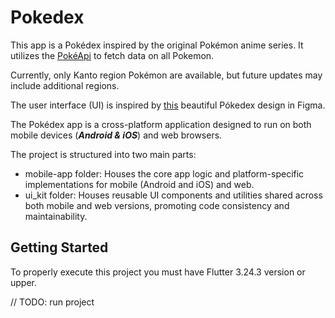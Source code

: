 # Pokedex

This app is a Pokédex inspired by the original Pokémon anime series.
It utilizes the [PokéApi](https://pokeapi.co/docs/v2) to fetch data on all Pokemon.

Currently, only Kanto region Pokémon are available, but future updates may include additional regions.

The user interface (UI) is inspired by [this](https://www.figma.com/design/ljSEdt2o1jlhNAICqiLVo4/Pok%C3%A9dex-(Community)?node-id=314-3&node-type=canvas&t=E6n3ZAr8JPYqRo95-0) beautiful Pókedex design in Figma.

The Pokédex app is a cross-platform application designed to run on both mobile devices (***Android & iOS***) and web browsers.

The project is structured into two main parts:
- mobile-app folder: Houses the core app logic and platform-specific implementations for mobile (Android and iOS) and web.
- ui_kit folder: Houses reusable UI components and utilities shared across both mobile and web versions, promoting code consistency and maintainability.

## Getting Started

To properly execute this project you must have Flutter 3.24.3 version or upper.

// TODO: run project

